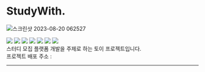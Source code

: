 # StudyWith.

![스크린샷 2023-08-20 062527](https://github.com/JaeSeong17/web-portfolio/assets/37216958/10b03c2f-44a5-4ad4-9e69-2492cc8c57da)
<br />

<!-- nextjs -->
<img src="https://img.shields.io/badge/nextdotjs-000000?style=for-the-badge&logo=nextdotjs&logoColor=white">
<!-- typescript -->
<img src="https://img.shields.io/badge/typescript-3178C6?style=for-the-badge&logo=typescript&logoColor=white">
<!-- react query -->
<img src="https://img.shields.io/badge/reactquery-FF4154?style=for-the-badge&logo=reactquery&logoColor=white">
<!-- react hook form -->
<img src="https://img.shields.io/badge/reacthookform-EC5990?style=for-the-badge&logo=reacthookform&logoColor=white">
<!-- tailwind -->
<img src="https://img.shields.io/badge/tailwindcss-06B6D4?style=for-the-badge&logo=tailwindcss&logoColor=white">

<!-- prisma -->
<img src="https://img.shields.io/badge/typescript-3178C6?style=for-the-badge&logo=typescript&logoColor=white">
<!-- mongodb -->
<img src="https://img.shields.io/badge/mongodb-47A248?style=for-the-badge&logo=mongodb&logoColor=white">

<br/>
스터디 모집 플랫폼 개발을 주제로 하는 토이 프로젝트입니다.<br/>
프로젝트 배포 주소 : <br/>

---
